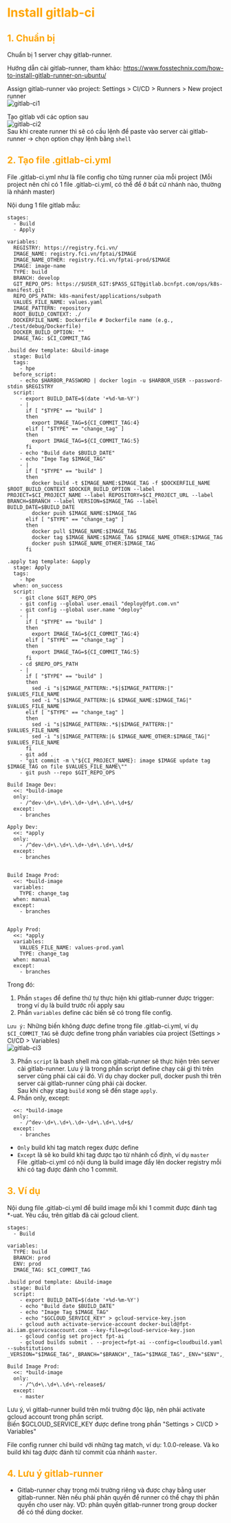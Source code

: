 <h1 style="color:orange">Install gitlab-ci</h1>
<h2 style="color:orange">1. Chuẩn bị</h2>
Chuẩn bị 1 server chạy gitlab-runner.

Hướng dẫn cài gitlab-runner, tham khảo: https://www.fosstechnix.com/how-to-install-gitlab-runner-on-ubuntu/

Assign gitlab-runner vào project: Settings > CI/CD > Runners > New project runner<br>
![gitlab-ci1](../img/gitlab-ci1.png)<br>

Tạo gitlab với các option sau<br>
![gitlab-ci2](../img/gitlab-ci2.png)<br>
Sau khi create runner thì sẽ có cầu lệnh để paste vào server cài gitlab-runner -> chọn option chạy lệnh bằng `shell`
<h2 style="color:orange">2. Tạo file .gitlab-ci.yml</h2>
File .gitlab-ci.yml như là file config cho từng runner của mỗi project (Mỗi project nên chỉ có 1 file .gitlab-ci.yml, có thể để ở bất cứ nhánh nào, thường là nhánh master)

Nội dung 1 file gitlab mẫu:

```
stages:
  - Build
  - Apply
  
variables:
  REGISTRY: https://registry.fci.vn/
  IMAGE_NAME: registry.fci.vn/fptai/$IMAGE
  IMAGE_NAME_OTHER: registry.fci.vn/fptai-prod/$IMAGE
  IMAGE: image-name
  TYPE: build
  BRANCH: develop
  GIT_REPO_OPS: https://$USER_GIT:$PASS_GIT@gitlab.bcnfpt.com/ops/k8s-manifest.git
  REPO_OPS_PATH: k8s-manifest/applications/subpath
  VALUES_FILE_NAME: values.yaml
  IMAGE_PATTERN: repository
  ROOT_BUILD_CONTEXT: ./
  DOCKERFILE_NAME: Dockerfile # Dockerfile name (e.g., ./test/debug/Dockerfile)
  DOCKER_BUILD_OPTION: ""
  IMAGE_TAG: $CI_COMMIT_TAG
  
.build dev template: &build-image
  stage: Build
  tags:
    - hpe
  before_script:
    - echo $HARBOR_PASSWORD | docker login -u $HARBOR_USER --password-stdin $REGISTRY
  script:
    - export BUILD_DATE=$(date '+%d-%m-%Y')
    - |
      if [ "$TYPE" == "build" ]
      then
        export IMAGE_TAG=${CI_COMMIT_TAG:4}
      elif [ "$TYPE" == "change_tag" ]
      then
        export IMAGE_TAG=${CI_COMMIT_TAG:5}
      fi
    - echo "Build date $BUILD_DATE"
    - echo "Imge Tag $IMAGE_TAG"
    - |
      if [ "$TYPE" == "build" ]
      then
        docker build -t $IMAGE_NAME:$IMAGE_TAG -f $DOCKERFILE_NAME $ROOT_BUILD_CONTEXT $DOCKER_BUILD_OPTION --label PROJECT=$CI_PROJECT_NAME --label REPOSITORY=$CI_PROJECT_URL --label BRANCH=$BRANCH --label VERSION=$IMAGE_TAG --label BUILD_DATE=$BUILD_DATE
        docker push $IMAGE_NAME:$IMAGE_TAG
      elif [ "$TYPE" == "change_tag" ]
      then
        docker pull $IMAGE_NAME:$IMAGE_TAG
        docker tag $IMAGE_NAME:$IMAGE_TAG $IMAGE_NAME_OTHER:$IMAGE_TAG
        docker push $IMAGE_NAME_OTHER:$IMAGE_TAG
      fi

.apply tag template: &apply
  stage: Apply
  tags:
    - hpe
  when: on_success
  script:
    - git clone $GIT_REPO_OPS
    - git config --global user.email "deploy@fpt.com.vn"
    - git config --global user.name "deploy"
    - |
      if [ "$TYPE" == "build" ]
      then
        export IMAGE_TAG=${CI_COMMIT_TAG:4}
      elif [ "$TYPE" == "change_tag" ]
      then
        export IMAGE_TAG=${CI_COMMIT_TAG:5}
      fi
    - cd $REPO_OPS_PATH
    - |
      if [ "$TYPE" == "build" ]
      then
        sed -i "s|$IMAGE_PATTERN:.*$|$IMAGE_PATTERN:|" $VALUES_FILE_NAME
        sed -i "s|$IMAGE_PATTERN:|& $IMAGE_NAME:$IMAGE_TAG|" $VALUES_FILE_NAME
      elif [ "$TYPE" == "change_tag" ]
      then
        sed -i "s|$IMAGE_PATTERN:.*$|$IMAGE_PATTERN:|" $VALUES_FILE_NAME
        sed -i "s|$IMAGE_PATTERN:|& $IMAGE_NAME_OTHER:$IMAGE_TAG|" $VALUES_FILE_NAME
      fi
    - git add .
    - "git commit -m \"${CI_PROJECT_NAME}: image $IMAGE update tag $IMAGE_TAG on file $VALUES_FILE_NAME\""
    - git push --repo $GIT_REPO_OPS

Build Image Dev:
  <<: *build-image 
  only:
    - /^dev-\d+\.\d+\.\d+-\d+\.\d+\.\d+$/
  except:
    - branches
    
Apply Dev:
  <<: *apply
  only:
    - /^dev-\d+\.\d+\.\d+-\d+\.\d+\.\d+$/
  except:
    - branches


Build Image Prod:
  <<: *build-image
  variables:
    TYPE: change_tag
  when: manual
  except:
    - branches

    
Apply Prod:
  <<: *apply
  variables:
    VALUES_FILE_NAME: values-prod.yaml
    TYPE: change_tag
  when: manual
  except:
    - branches
```
Trong đó:
1. Phần `stages` để define thứ tự thực hiện khi gitlab-runner được trigger: trong ví dụ là build trước rồi apply sau
2. Phần `variables` define các biến sẽ có trong file config.

`Lưu ý:` Những biến không được define trong file .gitlab-ci.yml, ví dụ `$CI_COMMIT_TAG` sẽ được define trong phần variables của project (Settings > CI/CD > Variables)<br>
![gitlab-ci3](../img/gitlab-ci3.png)<br>

3. Phần `script` là bash shell mà con gitlab-runner sẽ thực hiện trên server cài gitlab-runner. Lưu ý là trong phần script define chạy cái gì thì trên server cũng phải cài cái đó. Ví dụ chạy docker pull, docker push thì trên server cài gitlab-runner cũng phải cài docker.<br>
Sau khi chạy stag `build` xong sẽ đến stage `apply`.
4. Phần only, except:

```Build Image Dev:
  <<: *build-image 
  only:
    - /^dev-\d+\.\d+\.\d+-\d+\.\d+\.\d+$/
  except:
    - branches
```
- `Only` build khi tag match regex được define
- `Except` là sẽ ko build khi tag được tạo từ nhánh cố định, ví dụ `master`<br>
File .gitlab-ci.yml có nội dung là build image đẩy lên docker registry mỗi khi có tag được đánh cho 1 commit.
<h2 style="color:orange">3. Ví dụ</h2>
Nội dung file .gitlab-ci.yml để build image mỗi khi 1 commit được đánh tag *-uat. Yêu cầu, trên gitlab đã cài gcloud client.

```
stages:
  - Build
  
variables:
  TYPE: build
  BRANCH: prod
  ENV: prod
  IMAGE_TAG: $CI_COMMIT_TAG
  
.build prod template: &build-image
  stage: Build
  script:
    - export BUILD_DATE=$(date '+%d-%m-%Y')
    - echo "Build date $BUILD_DATE"
    - echo "Image Tag $IMAGE_TAG"
    - echo "$GCLOUD_SERVICE_KEY" > gcloud-service-key.json
    - gcloud auth activate-service-account docker-build@fpt-ai.iam.gserviceaccount.com --key-file=gcloud-service-key.json
    - gcloud config set project fpt-ai
    - gcloud builds submit . --project=fpt-ai --config=cloudbuild.yaml --substitutions _VERSION="$IMAGE_TAG",_BRANCH="$BRANCH",_TAG="$IMAGE_TAG",_ENV="$ENV",_BUILD_DATE="$BUILD_DATE"

Build Image Prod:
  <<: *build-image 
  only:
    - /^\d+\.\d+\.\d+\-release$/
  except:
    - master
```
Lưu ý, vì gitlab-runner build trên môi trường độc lập, nên phải activate gcloud account trong phần script.<br>
Biến $GCLOUD_SERVICE_KEY được define trong phần "Settings > CI/CD > Variables"

File config runner chỉ build với những tag match, ví dụ: 1.0.0-release. Và ko build khi tag được đánh từ commit của nhánh `master`.
<h2 style="color:orange">4. Lưu ý gitlab-runner</h2>

- Gitlab-runner chạy trong môi trường riêng và được chạy bằng user gitlab-runner. Nên nếu phải phân quyền để runner có thể chạy thì phân quyền cho user này. VD: phân quyền gitlab-runner trong group docker để có thể dùng docker.